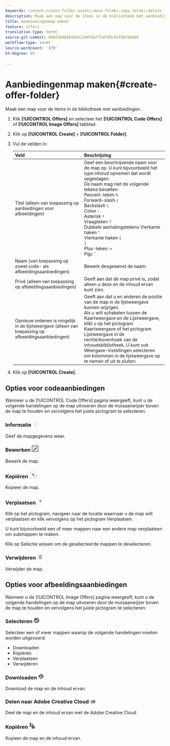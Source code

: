 ```yaml
---
keywords: content;create folder;assets;move folder;copy folder;delete folder;download folder;folder
description: Maak een map voor de items in de bibliotheek met aanbiedingen.
title: Aanbiedingenmap maken
feature: offers
translation-type: tm+mt
source-git-commit: 968d36d65016e51290f6bf754f69c91fd8f68405
workflow-type: tm+mt
source-wordcount: '370'
ht-degree: 0%

---
```



# Aanbiedingenmap maken{#create-offer-folder}

Maak een map voor de items in de bibliotheek met aanbiedingen.

1. Klik **[!UICONTROL Offers]** en selecteer het **[!UICONTROL Code Offers]** of **[!UICONTROL Image Offers]** tabblad.
1. Klik op **[!UICONTROL Create]** > **[!UICONTROL Folder]**.
1. Vul de velden in:

   | Veld | Beschrijving |
   |--- |--- |
   | Titel (alleen van toepassing op aanbiedingen voor afbeeldingen) | Geef een beschrijvende naam voor de map op. U kunt bijvoorbeeld het type inhoud opnemen dat wordt opgeslagen.<br>De naam mag niet de volgende tekens bevatten:<br>Percent-teken `%`<br>Forward-slash `/`<br>Backslash `\`<br>Colon `:`<br>Asterisk `*`<br>Vraagteken `?`<br>Dubbele aanhalingstekens Vierkante haken `"`<br>Vierkante haken `[`<br>`]`<br>Plus-teken: `+`<br>Pijp: `|`<br>Periode: `.`<br>Getalteken: `#`<br>accolade: `{`<br>Curly bracket `}`<br>Caret `^`<br>Semicolon `;`<br>U kunt een koppelteken ( `- `) in plaats van deze tekens gebruiken. |
   | Naam (van toepassing op zowel code- als afbeeldingsaanbiedingen) | Bewerk desgewenst de naam. |
   | Privé (alleen van toepassing op afbeeldingsaanbiedingen) | Geeft aan dat de map privé is, zodat alleen u deze en de inhoud ervan kunt zien. |
   | Opnieuw ordenen is mogelijk in de lijstweergave (alleen van toepassing op afbeeldingsaanbiedingen) | Geeft aan dat u en anderen de positie van de map in de lijstweergave kunnen wijzigen.<br>Als u wilt schakelen tussen de Kaartweergave en de Lijstweergave, klikt u op het pictogram Kaartweergave of het pictogram Lijstweergave in de rechterbovenhoek van de inhoudsbibliotheek. U kunt ook Weergave-instellingen selecteren om kolommen in de lijstweergave op te nemen of uit te sluiten. |

1. Klik op **[!UICONTROL Create]**.

## Opties voor codeaanbiedingen

Wanneer u de [!UICONTROL Code Offers] pagina weergeeft, kunt u de volgende handelingen op de map uitvoeren door de muisaanwijzer boven de map te houden en vervolgens het juiste pictogram te selecteren.

### Informatie ![](assets/icon_info.png)

Geef de mapgegevens weer.

### Bewerken ![](assets/icon_edit.png)

Bewerk de map.

### Kopiëren ![](assets/icon_copy.png)

Kopieer de map.

### Verplaatsen ![](assets/icon_move_folder.png)

Klik op het pictogram, navigeer naar de locatie waarnaar u de map wilt verplaatsen en klik vervolgens op het pictogram Verplaatsen.

U kunt bijvoorbeeld een of meer mappen naar een andere map verplaatsen om submappen te maken.

Klik op Selectie wissen om de geselecteerde mappen te deselecteren.

### Verwijderen ![](assets/icon_delete.png)

Verwijder de map.

## Opties voor afbeeldingsaanbiedingen

Wanneer u de [!UICONTROL Image Offers] pagina weergeeft, kunt u de volgende handelingen op de map uitvoeren door de muisaanwijzer boven de map te houden en vervolgens het juiste pictogram te selecteren:

### Selecteren ![](assets/icon_check.png)

Selecteer een of meer mappen waarop de volgende handelingen moeten worden uitgevoerd:

* Downloaden
* Kopiëren
* Verplaatsen
* Verwijderen

### Downloaden ![](assets/icon_download.png)

Download de map en de inhoud ervan.

### Delen naar Adobe Creative Cloud ![](assets/icon_creative_cloud.png)

Deel de map en de inhoud ervan met de Adobe Creative Cloud.

### Kopiëren ![](assets/icon_copy_content.png)

Kopieer de map en de inhoud ervan.